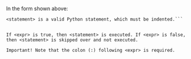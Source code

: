 

In the form shown above:

```<expr> is an expression evaluated in Boolean context.
<statement> is a valid Python statement, which must be indented.```


If <expr> is true, then <statement> is executed. If <expr> is false, then <statement> is skipped over and not executed.

Important! Note that the colon (:) following <expr> is required. 